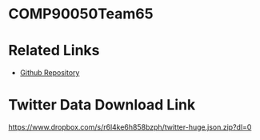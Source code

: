 # COMP90050Team65

# Related Links
- [Github Repository](https://github.com/LogantheChinese/COMP90024Team65)

# Twitter Data Download Link
https://www.dropbox.com/s/r6l4ke6h858bzph/twitter-huge.json.zip?dl=0